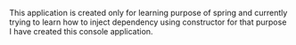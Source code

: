 This application is created only for learning purpose of spring and currently trying to learn how to inject dependency using constructor for that purpose I have created this console application.

